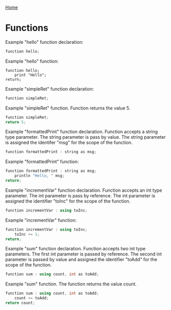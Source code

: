 [Home](https://puckowski.github.io/concert/)

# Functions

Example "hello" function declaration:

```cpp
function hello;
```

Example "hello" function:

```cp
function hello;
    print "Hello";
return;
```

Example "simpleRet" function declaration:

```cpp
function simpleRet;
```

Example "simpleRet" function. Function returns the value 5.

```cpp
function simpleRet;
return 5;
```

Example "formattedPrint" function declaration. Function accepts a string type parameter. The string parameter is pass by value. The string parameter is assigned the identifer "msg" for the scope of the function.

```cpp
function formattedPrint : string as msg;
```

Example "formattedPrint" function:

```cpp
function formattedPrint : string as msg;
    println "Hello, " msg;
return;
```

Example "incrementVar" function declaration. Function accepts an int type parameter. The int parameter is pass by reference. The int parameter is assigned the identifier "toInc" for the scope of the function. 

```cpp
function incrementVar : using toInc;
```

Example "incrementVar" function:

```cpp
function incrementVar : using toInc;
    toInc += 1;
return;
```

Example "sum" function declaration. Function accepts two int type parameters. The first int parameter is passed by reference. The second int parameter is passed by value and assigned the identifier "toAdd" for the scope of the function.

```cpp
function sum : using count, int as toAdd;
```

Example "sum" function. The function returns the value count.

```cpp
function sum : using count, int as toAdd;
    count += toAdd;
return count;
```